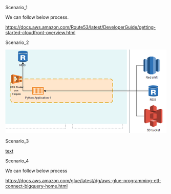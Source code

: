 Scenario_1

We can follow below process.

https://docs.aws.amazon.com/Route53/latest/DeveloperGuide/getting-started-cloudfront-overview.html


Scenario_2

![alt text](solution-diagram.png)

Scenario_3

[text](cost-breakdown.pdf)

Scenario_4

We can follow below process

https://docs.aws.amazon.com/glue/latest/dg/aws-glue-programming-etl-connect-bigquery-home.html